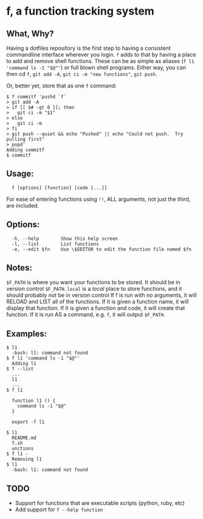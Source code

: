 # f, a function tracking system

## What, Why?
Having a dotfiles repository is the first step to having a consistent commandline interface wherever you login.  `f` adds to that by having a place to add and remove shell functions.  These can be as simple as aliases (`f l1 'command ls -1 "$@"'`) or full blown shell programs.  Either way, you can then cd `f`, `git add -A`, `git ci -m "new functions"`, `git push`.

Or, better yet, store that as one `f` command:

    $ f commitf 'pushd `f`
    > git add -A
    > if [[ $# -gt 0 ]]; then
    >   git ci -m "$1"
    > else
    >   git ci -m
    > fi
    > git push --quiet && echo "Pushed" || echo "Could not push.  Try pulling first"
    > popd'
    Adding commitf
    $ commitf

## Usage:
      f [options] [function] [code [...]]
      
For ease of entering functions using `!!`, ALL arguments, not just the third, are included.

## Options:
      -h, --help        Show this help screen
      -l, --list        List functions
      -e, --edit $fn    Use \$EDITOR to edit the function file named $fn
      

## Notes:
`$F_PATH` is where you want your functions to be stored.  It should be in version control
`$F_PATH.local` is a *local* place to store functions, and it should probably *not* be in version control
If f is run with no arguments, it will RELOAD and LIST all of the functions.
If it is given a function name, it will display that function.
If it is given a function and code, it will create that function.
If it is run AS a command, e.g. `f`, it will output `$F_PATH`.

## Examples:
    $ l1
      -bash: l1: command not found
    $ f l1 'command ls -1 "$@"'
      Adding l1
    $ f --list
      ...
      l1
      ...
    $ f l1
      
      function l1 () {
        command ls -1 "$@"
      }

      export -f l1

    $ l1
      README.md
      f.sh
      unctions
    $ f l1 -
      Removing l1
    $ l1
      -bash: l1: command not found

## TODO

* Support for functions that are executable scripts (python, ruby, etc)
* Add support for `f --help function`